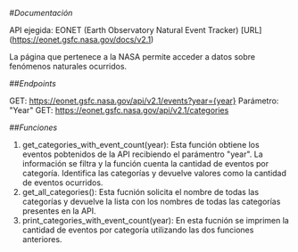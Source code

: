 #*Documentación*

API ejegida: EONET (Earth Observatory Natural Event Tracker)
[URL] (https://eonet.gsfc.nasa.gov/docs/v2.1)

La página que pertenece a la NASA permite acceder a datos sobre fenómenos naturales ocurridos. 

##*Endpoints*

GET: https://eonet.gsfc.nasa.gov/api/v2.1/events?year={year}
Parámetro: "Year"
GET: https://eonet.gsfc.nasa.gov/api/v2.1/categories

##*Funciones*

1. get_categories_with_event_count(year): Esta función obtiene los eventos pobtenidos de la API recibiendo el parámentro "year". La información se filtra y la función cuenta la cantidad de eventos por categoría. Identifica las categorías y devuelve valores como la cantidad de eventos ocurridos. 
2. get_all_categories(): Esta fucnión solicita el nombre de todas las categorías y devuelve la lista con los nombres de todas las categorías presentes en la API. 
3. print_categories_with_event_count(year): En esta fucnión se imprimen la cantidad de eventos por categoría utilizando las dos funciones anteriores. 
